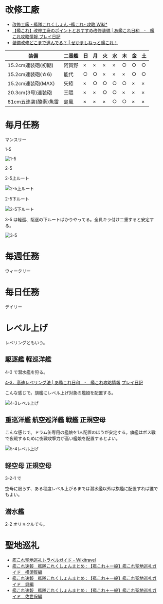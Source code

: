 # 改修工廠

* [改修工廠 - 艦隊これくしょん -艦これ- 攻略 Wiki*](http://wikiwiki.jp/kancolle/?%B2%FE%BD%A4%B9%A9%BE%B3 "改修工廠 - 艦隊これくしょん -艦これ- 攻略 Wiki*")
* [【艦これ】改修工廠のポイントとおすすめ改修装備 | あ艦これ日和　-　艦これ攻略情報,プレイ日記](http://akankorebiyori.blog.fc2.com/blog-entry-105.html "【艦これ】改修工廠のポイントとおすすめ改修装備 | あ艦これ日和　-　艦これ攻略情報,プレイ日記")
* [装備改修どこまで進んでる？ | ぜかましねっと艦これ！](http://zekamashi.net/kancolle-zakki/kaisyuu-sinntyoku/ "装備改修どこまで進んでる？ | ぜかましねっと艦これ！")


|装備|二番艦|日|月|火|水|木|金|土|
|---|---|---|---|---|---|---|---|---|
|15.2cm連装砲(初期)|阿賀野|×|×|×|×|○|○|○|
|15.2cm連装砲(☆6)|能代|○|○|×|×|×|○|○|
|15.2cm連装砲(MAX)|矢矧|×|○|○|○|○|×|×|
|20.3cm(3号)連装砲|三隈|×|×|○|○|×|×|×|
|61cm五連装(酸素)魚雷|島風|×|×|×|○|○|×|×|

# 毎月任務

マンスリー

1-5

![1-5](https://github.com/miwarin/note/blob/master/miwarin/images/kancolle/1-5.png)

2-5

2-5上ルート

![2-5上ルート](https://github.com/miwarin/note/blob/master/miwarin/images/kancolle/2-5top-route.png) 

2-5下ルート

![2-5下ルート](https://github.com/miwarin/note/blob/master/miwarin/images/kancolle/2-5bottom-route.png)

3-5 は軽巡、駆逐の下ルートばかりやってる。全員キラ付け二重すると安定する。

![3-5](https://github.com/miwarin/note/blob/master/miwarin/images/kancolle/3-5.png)

# 毎週任務

ウィークリー

# 毎日任務

デイリー

# レベル上げ

レベリングともいう。

## 駆逐艦 軽巡洋艦

4-3 で潜水艦を狩る。

[4-3．高速レベリング法 | あ艦これ日和　-　艦これ攻略情報,プレイ日記](http://akankorebiyori.blog.fc2.com/blog-category-37.html "4-3．高速レベリング法 | あ艦これ日和　-　艦これ攻略情報,プレイ日記")

こんな感じで。旗艦にレベル上げ対象の艦娘を配置する。

![4-3レベル上げ](https://github.com/miwarin/note/blob/master/miwarin/images/kancolle/4-3.png)

## 重巡洋艦 航空巡洋艦 戦艦 正規空母

こんな感じで。ドラム缶専用の艦娘を1人配置のほうが安定する。旗艦はボス戦で夜戦するために夜戦攻撃力が高い艦娘を配置するとよい。

![5-4レベル上げ](https://github.com/miwarin/note/blob/master/miwarin/images/kancolle/5-4.png)

## 軽空母 正規空母

3-2-1 で

空母に限らず、ある程度レベル上がるまでは潜水艦以外は旗艦に配置すれば誰でもよい。

## 潜水艦

2-2 オリョクルでち。

# 聖地巡礼

*  [艦これ聖地巡礼トラベルガイド - Wikitravel](http://wikitravel.org/ja/%E8%89%A6%E3%81%93%E3%82%8C%E8%81%96%E5%9C%B0%E5%B7%A1%E7%A4%BC%E3%83%88%E3%83%A9%E3%83%99%E3%83%AB%E3%82%AC%E3%82%A4%E3%83%89)
*  [艦これ速報　艦隊これくしょんまとめ : 【艦これ＋一般】艦これ聖地巡礼ガイド　横須賀編](http://kancolle.doorblog.jp/archives/38015505.html)
*  [艦これ速報　艦隊これくしょんまとめ : 【艦これ＋一般】艦これ聖地巡礼ガイド　呉編](http://kancolle.doorblog.jp/archives/38075912.html)
*  [艦これ速報　艦隊これくしょんまとめ : 【艦これ＋一般】艦これ聖地巡礼ガイド　佐世保編](http://kancolle.doorblog.jp/archives/38210457.html)
